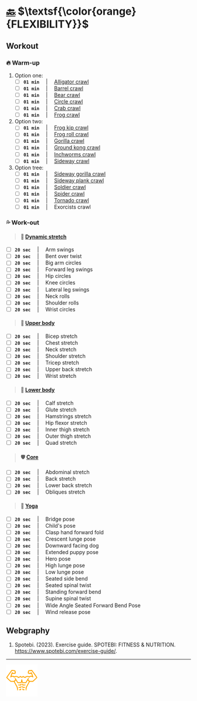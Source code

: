 # [:back:][back] $\textsf{\color{orange}{FLEXIBILITY}}$

## Workout

### :fire: Warm-up

1. Option one:
    + [ ] **`01 min`** &emsp;\|&emsp; [Alligator crawl][fun-crawling]
    + [ ] **`01 min`** &emsp;\|&emsp; [Barrel crawl][legendary-crawling]
    + [ ] **`01 min`** &emsp;\|&emsp; [Bear crawl][fun-crawling]
    + [ ] **`01 min`** &emsp;\|&emsp; [Circle crawl][legendary-crawling]
    + [ ] **`01 min`** &emsp;\|&emsp; [Crab crawl][legendary-crawling]
    + [ ] **`01 min`** &emsp;\|&emsp; [Frog crawl][legendary-crawling]

2. Option two:
    + [ ] **`01 min`** &emsp;\|&emsp; [Frog kip crawl][legendary-crawling]
    + [ ] **`01 min`** &emsp;\|&emsp; [Frog roll crawl][legendary-crawling]
    + [ ] **`01 min`** &emsp;\|&emsp; [Gorilla crawl][fun-crawling]
    + [ ] **`01 min`** &emsp;\|&emsp; [Ground kong crawl][legendary-crawling]
    + [ ] **`01 min`** &emsp;\|&emsp; [Inchworms crawl][fun-crawling]
    + [ ] **`01 min`** &emsp;\|&emsp; [Sideway crawl][fun-crawling]

3. Option tree:
    + [ ] **`01 min`** &emsp;\|&emsp; [Sideway gorilla crawl][fun-crawling]
    + [ ] **`01 min`** &emsp;\|&emsp; [Sideway plank crawl][fun-crawling]
    + [ ] **`01 min`** &emsp;\|&emsp; [Soldier crawl][fun-crawling]
    + [ ] **`01 min`** &emsp;\|&emsp; [Spider crawl][spider-crawl]
    + [ ] **`01 min`** &emsp;\|&emsp; [Tornado crawl][legendary-crawling]
    + [ ] **`01 min`** &emsp;\|&emsp; Exorcists crawl

### :sweat_drops: Work-out

> #### :cartwheeling: [Dynamic stretch][dynamic-stretch]

+ [ ] **`20 sec`** &emsp;\|&emsp; Arm swings
+ [ ] **`20 sec`** &emsp;\|&emsp; Bent over twist
+ [ ] **`20 sec`** &emsp;\|&emsp; Big arm circles
+ [ ] **`20 sec`** &emsp;\|&emsp; Forward leg swings
+ [ ] **`20 sec`** &emsp;\|&emsp; Hip circles
+ [ ] **`20 sec`** &emsp;\|&emsp; Knee circles
+ [ ] **`20 sec`** &emsp;\|&emsp; Lateral leg swings
+ [ ] **`20 sec`** &emsp;\|&emsp; Neck rolls
+ [ ] **`20 sec`** &emsp;\|&emsp; Shoulder rolls
+ [ ] **`20 sec`** &emsp;\|&emsp; Wrist circles

> #### :muscle: [Upper body][upper-stretch]

+ [ ] **`20 sec`** &emsp;\|&emsp; Bicep stretch
+ [ ] **`20 sec`** &emsp;\|&emsp; Chest stretch
+ [ ] **`20 sec`** &emsp;\|&emsp; Neck stretch
+ [ ] **`20 sec`** &emsp;\|&emsp; Shoulder stretch
+ [ ] **`20 sec`** &emsp;\|&emsp; Tricep stretch
+ [ ] **`20 sec`** &emsp;\|&emsp; Upper back stretch
+ [ ] **`20 sec`** &emsp;\|&emsp; Wrist stretch

> #### :leg: [Lower body][lower-stretch]

+ [ ] **`20 sec`** &emsp;\|&emsp; Calf stretch
+ [ ] **`20 sec`** &emsp;\|&emsp; Glute stretch
+ [ ] **`20 sec`** &emsp;\|&emsp; Hamstrings stretch
+ [ ] **`20 sec`** &emsp;\|&emsp; Hip flexor stretch
+ [ ] **`20 sec`** &emsp;\|&emsp; Inner thigh stretch
+ [ ] **`20 sec`** &emsp;\|&emsp; Outer thigh stretch
+ [ ] **`20 sec`** &emsp;\|&emsp; Quad stretch

> #### :shield: [Core][core-stretch]

+ [ ] **`20 sec`** &emsp;\|&emsp; Abdominal stretch
+ [ ] **`20 sec`** &emsp;\|&emsp; Back stretch
+ [ ] **`20 sec`** &emsp;\|&emsp; Lower back stretch
+ [ ] **`20 sec`** &emsp;\|&emsp; Obliques stretch

> #### :lotus_position: [Yoga][yoga-stretch]

+ [ ] **`20 sec`** &emsp;\|&emsp; Bridge pose
+ [ ] **`20 sec`** &emsp;\|&emsp; Child's pose
+ [ ] **`20 sec`** &emsp;\|&emsp; Clasp hand forward fold
+ [ ] **`20 sec`** &emsp;\|&emsp; Crescent lunge pose
+ [ ] **`20 sec`** &emsp;\|&emsp; Downward facing dog
+ [ ] **`20 sec`** &emsp;\|&emsp; Extended puppy pose
+ [ ] **`20 sec`** &emsp;\|&emsp; Hero pose
+ [ ] **`20 sec`** &emsp;\|&emsp; High lunge pose
+ [ ] **`20 sec`** &emsp;\|&emsp; Low lunge pose
+ [ ] **`20 sec`** &emsp;\|&emsp; Seated side bend
+ [ ] **`20 sec`** &emsp;\|&emsp; Seated spinal twist
+ [ ] **`20 sec`** &emsp;\|&emsp; Standing forward bend
+ [ ] **`20 sec`** &emsp;\|&emsp; Supine spinal twist
+ [ ] **`20 sec`** &emsp;\|&emsp; Wide Angle Seated Forward Bend Pose
+ [ ] **`20 sec`** &emsp;\|&emsp; Wind release pose

## Webgraphy

1. Spotebi\. \(2023\)\. Exercise guide\. SPOTEBI\: FITNESS & NUTRITION. <https://www.spotebi.com/exercise-guide/>\.

---

[![Man's abdominals](../../src/six_pack_little.svg)](../training.md "Home")

[back]: trainings.md "Trainings"

[core-stretch]: https://www.spotebi.com/workout-routines/core-static-stretching-exercises/ "Core stretch"
[dynamic-stretch]: https://www.spotebi.com/workout-routines/flexibility-exercises-dynamic-stretching-routine-for-women/ "Dynamic stretch"
[fun-crawling]: https://redefiningstrength.com/crawling-exercises-21-fun-crawls-to-include-in-your-workouts/ "Fun crawling"
[legendary-crawling]: https://www.youtube.com/watch?v=ilKXs2R7F7k "Legendary crawling"
[lower-stretch]: https://www.spotebi.com/workout-routines/lower-body-stretching-routine/ "Lower body stretch"
[spider-crawl]: https://www.youtube.com/watch?v=_K7rv_vFOWM "Spider crawl"
[upper-stretch]: https://www.spotebi.com/workout-routines/upper-body-stretching-exercises/ "Upper body stretch"
[yoga-stretch]: https://www.spotebi.com/yoga-sequences/full-body-stretch/ "Yoga stretch"
